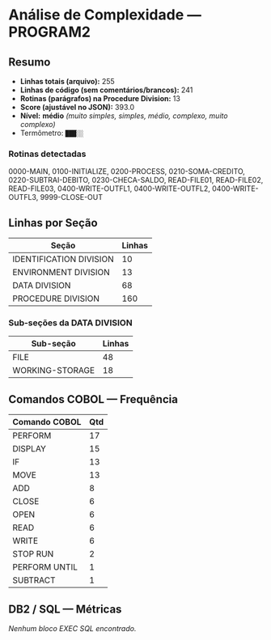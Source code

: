 # Análise de Complexidade — PROGRAM2

## Resumo
- **Linhas totais (arquivo):** 255
- **Linhas de código (sem comentários/brancos):** 241
- **Rotinas (parágrafos) na Procedure Division:** 13
- **Score (ajustável no JSON):** 393.0
- **Nível:** **médio** _(muito simples, simples, médio, complexo, muito complexo)_
- Termômetro: `███░░`

### Rotinas detectadas

0000-MAIN, 0100-INITIALIZE, 0200-PROCESS, 0210-SOMA-CREDITO, 0220-SUBTRAI-DEBITO, 0230-CHECA-SALDO, READ-FILE01, READ-FILE02, READ-FILE03, 0400-WRITE-OUTFL1, 0400-WRITE-OUTFL2, 0400-WRITE-OUTFL3, 9999-CLOSE-OUT

## Linhas por Seção

| Seção | Linhas |
|---|---|
| IDENTIFICATION DIVISION | 10 |
| ENVIRONMENT DIVISION | 13 |
| DATA DIVISION | 68 |
| PROCEDURE DIVISION | 160 |

### Sub-seções da DATA DIVISION

| Sub-seção | Linhas |
|---|---|
| FILE | 48 |
| WORKING-STORAGE | 18 |

## Comandos COBOL — Frequência

| Comando COBOL | Qtd |
|---|---|
| PERFORM | 17 |
| DISPLAY | 15 |
| IF | 13 |
| MOVE | 13 |
| ADD | 8 |
| CLOSE | 6 |
| OPEN | 6 |
| READ | 6 |
| WRITE | 6 |
| STOP RUN | 2 |
| PERFORM UNTIL | 1 |
| SUBTRACT | 1 |

## DB2 / SQL — Métricas

_Nenhum bloco EXEC SQL encontrado._
